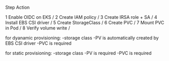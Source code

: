 Step Action

1 Enable OIDC on EKS /
2 Create IAM policy /
3 Create IRSA role + SA /
4 Install EBS CSI driver /
5 Create StorageClass /
6 Create PVC /
7 Mount PVC in Pod /
8 Verify volume write /

for dyanamic provisioning:
      -storage class
      -PV is automatically created by EBS CSI driver
      -PVC is required

for static provisioning:
      -storage class
      -PV is required
      -PVC is required

      
